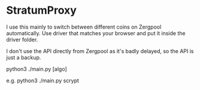# StratumProxy
I use this mainly to switch between different coins on Zergpool automatically. Use driver that matches your browser and put it inside the driver folder.

I don't use the API directly from Zergpool as it's badly delayed, so the API is just a backup.

python3 ./main.py [algo]

e.g. python3 ./main.py scrypt
